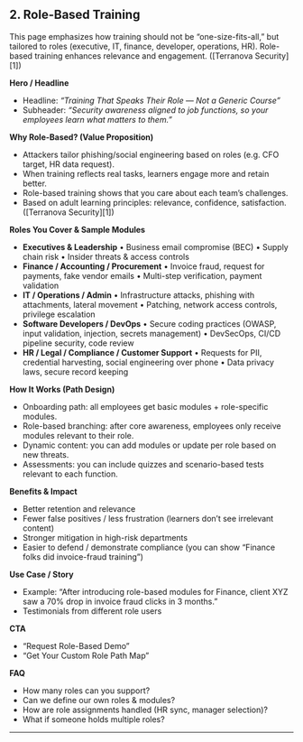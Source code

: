 ## 2. **Role-Based Training**

This page emphasizes how training should not be “one-size-fits-all,” but tailored to roles (executive, IT, finance, developer, operations, HR). Role-based training enhances relevance and engagement. ([Terranova Security][1])

**Hero / Headline**

* Headline: *“Training That Speaks Their Role — Not a Generic Course”*
* Subheader: *“Security awareness aligned to job functions, so your employees learn what matters to them.”*

**Why Role-Based? (Value Proposition)**

* Attackers tailor phishing/social engineering based on roles (e.g. CFO target, HR data request).
* When training reflects real tasks, learners engage more and retain better.
* Role-based training shows that you care about each team’s challenges.
* Based on adult learning principles: relevance, confidence, satisfaction. ([Terranova Security][1])

**Roles You Cover & Sample Modules**

* **Executives & Leadership**
  • Business email compromise (BEC)
  • Supply chain risk
  • Insider threats & access controls
* **Finance / Accounting / Procurement**
  • Invoice fraud, request for payments, fake vendor emails
  • Multi-step verification, payment validation
* **IT / Operations / Admin**
  • Infrastructure attacks, phishing with attachments, lateral movement
  • Patching, network access controls, privilege escalation
* **Software Developers / DevOps**
  • Secure coding practices (OWASP, input validation, injection, secrets management)
  • DevSecOps, CI/CD pipeline security, code review
* **HR / Legal / Compliance / Customer Support**
  • Requests for PII, credential harvesting, social engineering over phone
  • Data privacy laws, secure record keeping

**How It Works (Path Design)**

* Onboarding path: all employees get basic modules + role-specific modules.
* Role-based branching: after core awareness, employees only receive modules relevant to their role.
* Dynamic content: you can add modules or update per role based on new threats.
* Assessments: you can include quizzes and scenario-based tests relevant to each function.

**Benefits & Impact**

* Better retention and relevance
* Fewer false positives / less frustration (learners don’t see irrelevant content)
* Stronger mitigation in high-risk departments
* Easier to defend / demonstrate compliance (you can show “Finance folks did invoice-fraud training”)

**Use Case / Story**

* Example: “After introducing role-based modules for Finance, client XYZ saw a 70% drop in invoice fraud clicks in 3 months.”
* Testimonials from different role users

**CTA**

* “Request Role-Based Demo”
* “Get Your Custom Role Path Map”

**FAQ**

* How many roles can you support?
* Can we define our own roles & modules?
* How are role assignments handled (HR sync, manager selection)?
* What if someone holds multiple roles?

---
